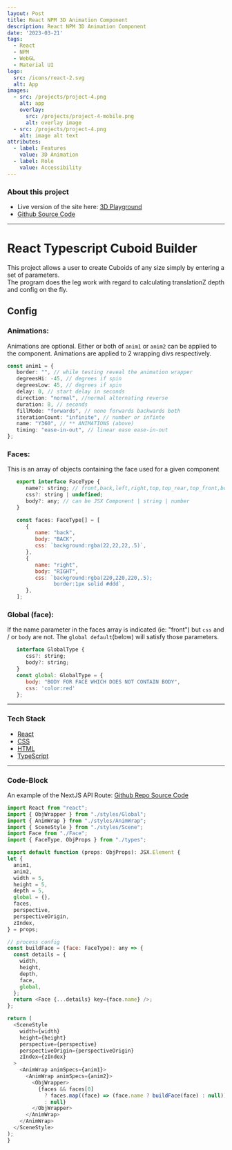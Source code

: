 ```yaml
---
layout: Post
title: React NPM 3D Animation Component
description: React NPM 3D Animation Component
date: '2023-03-21'
tags:
  - React
  - NPM
  - WebGL
  - Material UI
logo:
  src: /icons/react-2.svg
  alt: App
images:
  - src: /projects/project-4.png
    alt: app
    overlay:
      src: /projects/project-4-mobile.png
      alt: overlay image
  - src: /projects/project-4.png
    alt: image alt text
attributes:
  - label: Features
    value: 3D Animation
  - label: Role
    value: Accessibility
---
```



### About this project

- Live version of the site here: [3D Playground](https://mdnelles.github.io/a3o-playground/)
- [Github Source Code](https://github.com/mdnelles/anim-3d-obj-npm-publisher)

---
# React Typescript Cuboid Builder

This project allows a user to create Cuboids of any size simply by entering a set of parameters.  
The program does the leg work with regard to calculating translationZ depth and config on the fly.


## Config
### Animations:

Animations are optional. Either or both of `anim1` or `anim2` can be applied to the component. Animations are applied to 2 wrapping divs respectively.

```typescript
const anim1 = {
   border: "", // while testing reveal the animation wrapper
   degreesHi: -45, // degrees if spin
   degreesLow: 45, // degrees if spin
   delay: 0, // start delay in seconds
   direction: "normal", //normal alternating reverse
   duration: 8, // seconds
   fillMode: "forwards", // none forwards backwards both
   iterationCount: "infinite", // number or infinte
   name: "Y360", // ** ANIMATIONS (above)
   timing: "ease-in-out", // linear ease ease-in-out
};
```

### Faces:
This is an array of objects containing the face used for a given component
```javascript
   export interface FaceType {
      name?: string; // front,back,left,right,top,top_rear,top_front,bottom,bottom_rear,bottom_front
      css?: string | undefined;
      body?: any; // can be JSX Component | string | number
   }

   const faces: FaceType[] = [
      {
         name: "back",
         body: "BACK",
         css: `background:rgba(22,22,22,.5)`,
      },
      {
         name: "right",
         body: "RIGHT",
         css: `background:rgba(220,220,220,.5); 
               border:1px solid #ddd`,
      },
   ];
```

### Global (face):
If the name parameter in the faces array is indicated (ie: "front") but `css` and / or `body` are not.  The `global default`(below) will satisfy those parameters.
```javascript
   interface GlobalType {
      css?: string;
      body?: string;
   }
   const global: GlobalType = {
      body: "BODY FOR FACE WHICH DOES NOT CONTAIN BODY",
      css: 'color:red'
   };
```
---

### Tech Stack

 - [React](https://reactjs.org/)
 - [CSS](https://developer.mozilla.org/en-US/docs/Web/CSS)
 - [HTML](https://developer.mozilla.org/en-US/docs/Web/HTML)
 - [TypeScript](https://www.typescriptlang.org/)



---

### Code-Block

An example of the NextJS API Route:
[Github Repo Source Code](https://github.com/mdnelles/AI_nextjs/)



  ```js  {21-36} showLineNumbers
  import React from "react";
import { ObjWrapper } from "./styles/Global";
import { AnimWrap } from "./styles/AnimWrap";
import { SceneStyle } from "./styles/Scene";
import Face from "./Face";
import { FaceType, ObjProps } from "./types";

export default function (props: ObjProps): JSX.Element {
  let {
    anim1,
    anim2,
    width = 5,
    height = 5,
    depth = 5,
    global = {},
    faces,
    perspective,
    perspectiveOrigin,
    zIndex,
  } = props;

  // process config
  const buildFace = (face: FaceType): any => {
    const details = {
      width,
      height,
      depth,
      face,
      global,
    };
    return <Face {...details} key={face.name} />;
  };

  return (
    <SceneStyle
      width={width}
      height={height}
      perspective={perspective}
      perspectiveOrigin={perspectiveOrigin}
      zIndex={zIndex}
    >
      <AnimWrap animSpecs={anim1}>
        <AnimWrap animSpecs={anim2}>
          <ObjWrapper>
            {faces && faces[0]
              ? faces.map((face) => (face.name ? buildFace(face) : null))
              : null}
          </ObjWrapper>
        </AnimWrap>
      </AnimWrap>
    </SceneStyle>
  );
}
  ```